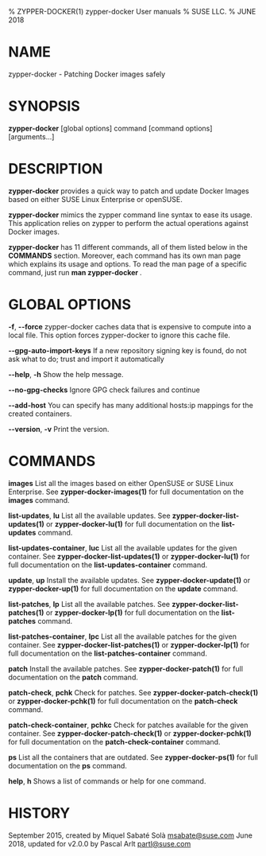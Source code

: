 % ZYPPER-DOCKER(1) zypper-docker User manuals
% SUSE LLC.
% JUNE 2018
# NAME
zypper\-docker \- Patching Docker images safely

# SYNOPSIS
**zypper-docker** [global options] command [command options] [arguments...]

# DESCRIPTION
**zypper-docker** provides a quick way to patch and update Docker Images based
on either SUSE Linux Enterprise or openSUSE.

**zypper-docker** mimics the zypper command line syntax to ease its usage.
This application relies on zypper to perform the actual operations against
Docker images.

**zypper-docker** has 11 different commands, all of them listed below in the
**COMMANDS** section. Moreover, each command has its own man page which
explains its usage and options. To read the man page of a specific command,
just run **man zypper-docker <command>**.

# GLOBAL OPTIONS
**-f**, **--force**
  zypper\-docker caches data that is expensive to compute into a local file.  This option forces zypper\-docker to ignore this cache file.

**--gpg-auto-import-keys**
  If a new repository signing key is found, do not ask what to do; trust and import it automatically

**--help**, **-h**
  Show the help message.

**--no-gpg-checks**
  Ignore GPG check failures and continue

**--add-host**
  You can specify has many additional hosts:ip mappings for the created containers.

**--version**, **-v**
  Print the version.

# COMMANDS
**images**
  List all the images based on either OpenSUSE or SUSE Linux Enterprise.
  See **zypper-docker-images(1)** for full documentation on the **images** command.

**list-updates**, **lu**
  List all the available updates.
  See **zypper-docker-list-updates(1)** or **zypper-docker-lu(1)** for full documentation on the **list-updates** command.

**list-updates-container**, **luc**
  List all the available updates for the given container.
  See **zypper-docker-list-updates(1)** or **zypper-docker-lu(1)** for full documentation on the **list-updates-container** command.

**update**, **up**
  Install the available updates.
  See **zypper-docker-update(1)** or **zypper-docker-up(1)** for full documentation on the **update** command.

**list-patches**, **lp**
  List all the available patches.
  See **zypper-docker-list-patches(1)** or **zypper-docker-lp(1)** for full documentation on the **list-patches** command.

**list-patches-container**, **lpc**
  List all the available patches for the given container.
  See **zypper-docker-list-patches(1)** or **zypper-docker-lp(1)** for full documentation on the **list-patches-container** command.

**patch**
  Install the available patches.
  See **zypper-docker-patch(1)** for full documentation on the **patch** command.

**patch-check**, **pchk**
  Check for patches.
  See **zypper-docker-patch-check(1)** or **zypper-docker-pchk(1)** for full documentation on the **patch-check** command.

**patch-check-container**, **pchkc**
  Check for patches available for the given container.
  See **zypper-docker-patch-check(1)** or **zypper-docker-pchk(1)** for full documentation on the **patch-check-container** command.

**ps**
  List all the containers that are outdated.
  See **zypper-docker-ps(1)** for full documentation on the **ps** command.

**help**, **h**
  Shows a list of commands or help for one command.

# HISTORY
September 2015, created by Miquel Sabaté Solà <msabate@suse.com>
June 2018, updated for v2.0.0 by Pascal Arlt <partl@suse.com>
